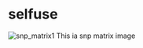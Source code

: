 # selfuse
![snp_matrix1](https://github.com/Muddemma/selfuse/assets/142823781/7928416f-16e8-46ae-aa1a-19654c4d9220)
This ia snp matrix image

